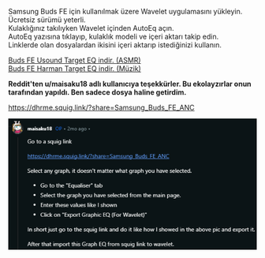 Samsung Buds FE için kullanılmak üzere Wavelet uygulamasını yükleyin. Ücretsiz sürümü yeterli.<br>
Kulaklığınız takılıyken Wavelet içinden AutoEq açın.<br>
AutoEq yazısına tıklayıp, kulaklık modeli ve içeri aktarı takip edin.<br>
Linklerde olan dosyalardan ikisini içeri aktarıp istediğinizi kullanın.<br>

<a href="https://github.com/ny4rlk0/Samsung-Buds-FE-/releases/download/Equalizers/Samsung.Buds.FE.Graphic.Filters.Usound.Target.txt">Buds FE Usound Target EQ indir. (ASMR)</a><br>
<a href="https://github.com/ny4rlk0/Samsung-Buds-FE-/releases/download/Equalizers/Samsung.Buds.FE.Graphic.Filters.Harman.Target.txt">Buds FE Harman Target EQ indir. (Müzik)</a>

<b>Reddit'ten u/maisaku18 adlı kullanıcıya teşekkürler. Bu ekolayzırlar onun tarafından yapıldı. Ben sadece dosya haline getirdim.</b>

https://dhrme.squig.link/?share=Samsung_Buds_FE_ANC

![How To](https://raw.githubusercontent.com/ny4rlk0/Samsung-Buds-FE-/refs/heads/main/HowTo.png)
